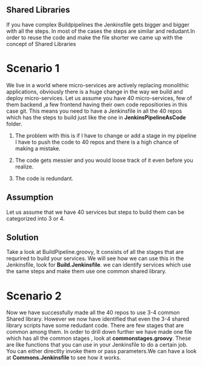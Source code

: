 ## Shared Libraries

If you have  complex Buildpipelines the Jenkinsfile gets bigger and bigger with all the steps. In most of the cases the steps are similar and redudant.In order to reuse the code and make the file shorter we came up with the concept of Shared Libraries

# Scenario 1

We live in a world where micro-services are actively replacing monolithic applications, obviously there is a huge change in the way we build and deploy micro-services. Let us assume you have 40 micro-services, few of them backend ,a few frontend having their own code repositiories in this case git. This means you need to have a Jenkinsfile in all the 40 repos which has the steps to build just like the one in **JenkinsPipelineAsCode** folder. 

1. The problem with this is if I have to change or add a stage in my pipeline I have to push the code to 40 repos and there is a high chance of making a mistake.

2. The code gets messier and you would loose track of it even before you realize.

3. The code is redundant.

## Assumption

Let us assume that we have 40 services but steps to build them can be categorized into 3 or 4.

## Solution

Take a look at BuildPipeline.groovy, It consists of all the stages that are requrired to build your services. We will see how we can use this in the Jenkinsfile, look for **Build.Jenkinsfile**. we can identify services which use the same steps and make them use one common shared library.

# Scenario 2

Now we have successfully made all the 40 repos to use 3-4 common Shared library. However we now have identified that even the 3-4 shared library scripts have some redudant code. There are few stages that are common among them. In order to drill down further we have made one file which has all the common stages , look at **commonstages.groovy**. These are like functions that you can use in your Jenkinsfile to do a certain job. You can either directlty invoke them or pass parameters.We can have a look at **Commons.Jenkinsfile** to see how it works. 





